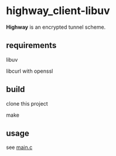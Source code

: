 # highway_client-libuv

**Highway** is an encrypted tunnel scheme.

## requirements

libuv

libcurl with openssl

## build

clone this project

make

## usage

see [main.c](https://github.com/MaticsL/highway_client-libuv/blob/master/main.c)
